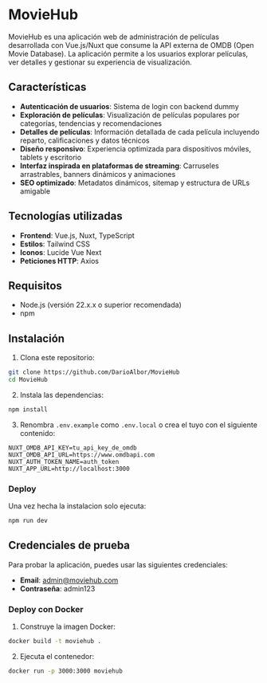 # MovieHub

MovieHub es una aplicación web de administración de películas desarrollada con Vue.js/Nuxt que consume la API externa de OMDB (Open Movie Database). La aplicación permite a los usuarios explorar películas, ver detalles y gestionar su experiencia de visualización.

## Características

- **Autenticación de usuarios**: Sistema de login con backend dummy
- **Exploración de películas**: Visualización de películas populares por categorías, tendencias y recomendaciones
- **Detalles de películas**: Información detallada de cada película incluyendo reparto, calificaciones y datos técnicos
- **Diseño responsivo**: Experiencia optimizada para dispositivos móviles, tablets y escritorio
- **Interfaz inspirada en plataformas de streaming**: Carruseles arrastrables, banners dinámicos y animaciones
- **SEO optimizado**: Metadatos dinámicos, sitemap y estructura de URLs amigable

## Tecnologías utilizadas

- **Frontend**: Vue.js, Nuxt, TypeScript
- **Estilos**: Tailwind CSS
- **Iconos**: Lucide Vue Next
- **Peticiones HTTP**: Axios

## Requisitos

- Node.js (versión 22.x.x o superior recomendada)
- npm

## Instalación

1. Clona este repositorio:
```bash
git clone https://github.com/DarioAlbor/MovieHub
cd MovieHub
```

2. Instala las dependencias:
```bash
npm install
```

3. Renombra `.env.example` como `.env.local` o crea el tuyo con el siguiente contenido:
```
NUXT_OMDB_API_KEY=tu_api_key_de_omdb
NUXT_OMDB_API_URL=https://www.omdbapi.com
NUXT_AUTH_TOKEN_NAME=auth_token
NUXT_APP_URL=http://localhost:3000
```

### Deploy

Una vez hecha la instalacion solo ejecuta:

```bash
npm run dev
```

## Credenciales de prueba

Para probar la aplicación, puedes usar las siguientes credenciales:

- **Email**: admin@moviehub.com
- **Contraseña**: admin123

### Deploy con Docker

1. Construye la imagen Docker:
```bash
docker build -t moviehub .
```

2. Ejecuta el contenedor:
```bash
docker run -p 3000:3000 moviehub
```